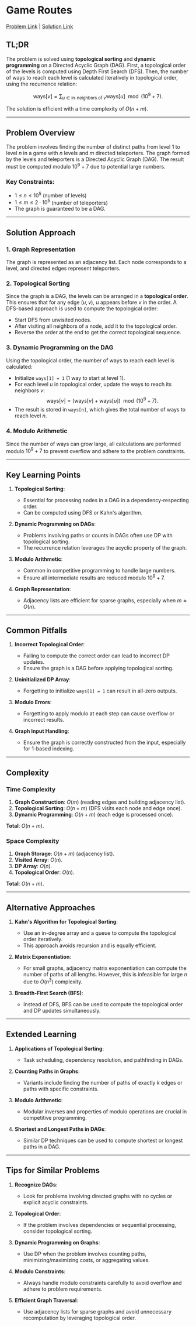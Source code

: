 # Game Routes

[Problem Link](https://cses.fi/problemset/task/1681) | [Solution Link](../../solutions/04_Graph_Algorithms/17_1681_Game_Routes.cpp)

## TL;DR

The problem is solved using **topological sorting** and **dynamic programming** on a Directed Acyclic Graph (DAG). First, a topological order of the levels is computed using Depth First Search (DFS). Then, the number of ways to reach each level is calculated iteratively in topological order, using the recurrence relation: 

$$
\text{ways}[v] = \sum_{u \in \text{in-neighbors of } v} \text{ways}[u] \mod (10^9 + 7).
$$

The solution is efficient with a time complexity of $O(n + m)$.

---

## Problem Overview

The problem involves finding the number of distinct paths from level $1$ to level $n$ in a game with $n$ levels and $m$ directed teleporters. The graph formed by the levels and teleporters is a Directed Acyclic Graph (DAG). The result must be computed modulo $10^9 + 7$ due to potential large numbers.

### Key Constraints:
- $1 \leq n \leq 10^5$ (number of levels)
- $1 \leq m \leq 2 \cdot 10^5$ (number of teleporters)
- The graph is guaranteed to be a DAG.

---

## Solution Approach

### 1. **Graph Representation**
The graph is represented as an adjacency list. Each node corresponds to a level, and directed edges represent teleporters.

### 2. **Topological Sorting**
Since the graph is a DAG, the levels can be arranged in a **topological order**. This ensures that for any edge $(u, v)$, $u$ appears before $v$ in the order. A DFS-based approach is used to compute the topological order:
- Start DFS from unvisited nodes.
- After visiting all neighbors of a node, add it to the topological order.
- Reverse the order at the end to get the correct topological sequence.

### 3. **Dynamic Programming on the DAG**
Using the topological order, the number of ways to reach each level is calculated:
- Initialize `ways[1] = 1` (1 way to start at level 1).
- For each level $u$ in topological order, update the ways to reach its neighbors $v$:
  $$
  \text{ways}[v] = (\text{ways}[v] + \text{ways}[u]) \mod (10^9 + 7).
  $$
- The result is stored in `ways[n]`, which gives the total number of ways to reach level $n$.

### 4. **Modulo Arithmetic**
Since the number of ways can grow large, all calculations are performed modulo $10^9 + 7$ to prevent overflow and adhere to the problem constraints.

---

## Key Learning Points

1. **Topological Sorting**:
   - Essential for processing nodes in a DAG in a dependency-respecting order.
   - Can be computed using DFS or Kahn's algorithm.

2. **Dynamic Programming on DAGs**:
   - Problems involving paths or counts in DAGs often use DP with topological sorting.
   - The recurrence relation leverages the acyclic property of the graph.

3. **Modulo Arithmetic**:
   - Common in competitive programming to handle large numbers.
   - Ensure all intermediate results are reduced modulo $10^9 + 7$.

4. **Graph Representation**:
   - Adjacency lists are efficient for sparse graphs, especially when $m \approx O(n)$.

---

## Common Pitfalls

1. **Incorrect Topological Order**:
   - Failing to compute the correct order can lead to incorrect DP updates.
   - Ensure the graph is a DAG before applying topological sorting.

2. **Uninitialized DP Array**:
   - Forgetting to initialize `ways[1] = 1` can result in all-zero outputs.

3. **Modulo Errors**:
   - Forgetting to apply modulo at each step can cause overflow or incorrect results.

4. **Graph Input Handling**:
   - Ensure the graph is correctly constructed from the input, especially for 1-based indexing.

---

## Complexity

### Time Complexity
1. **Graph Construction**: $O(m)$ (reading edges and building adjacency list).
2. **Topological Sorting**: $O(n + m)$ (DFS visits each node and edge once).
3. **Dynamic Programming**: $O(n + m)$ (each edge is processed once).

**Total**: $O(n + m)$.

### Space Complexity
1. **Graph Storage**: $O(n + m)$ (adjacency list).
2. **Visited Array**: $O(n)$.
3. **DP Array**: $O(n)$.
4. **Topological Order**: $O(n)$.

**Total**: $O(n + m)$.

---

## Alternative Approaches

1. **Kahn's Algorithm for Topological Sorting**:
   - Use an in-degree array and a queue to compute the topological order iteratively.
   - This approach avoids recursion and is equally efficient.

2. **Matrix Exponentiation**:
   - For small graphs, adjacency matrix exponentiation can compute the number of paths of all lengths. However, this is infeasible for large $n$ due to $O(n^3)$ complexity.

3. **Breadth-First Search (BFS)**:
   - Instead of DFS, BFS can be used to compute the topological order and DP updates simultaneously.

---

## Extended Learning

1. **Applications of Topological Sorting**:
   - Task scheduling, dependency resolution, and pathfinding in DAGs.

2. **Counting Paths in Graphs**:
   - Variants include finding the number of paths of exactly $k$ edges or paths with specific constraints.

3. **Modulo Arithmetic**:
   - Modular inverses and properties of modulo operations are crucial in competitive programming.

4. **Shortest and Longest Paths in DAGs**:
   - Similar DP techniques can be used to compute shortest or longest paths in a DAG.

---

## Tips for Similar Problems

1. **Recognize DAGs**:
   - Look for problems involving directed graphs with no cycles or explicit acyclic constraints.

2. **Topological Order**:
   - If the problem involves dependencies or sequential processing, consider topological sorting.

3. **Dynamic Programming on Graphs**:
   - Use DP when the problem involves counting paths, minimizing/maximizing costs, or aggregating values.

4. **Modulo Constraints**:
   - Always handle modulo constraints carefully to avoid overflow and adhere to problem requirements.

5. **Efficient Graph Traversal**:
   - Use adjacency lists for sparse graphs and avoid unnecessary recomputation by leveraging topological order.